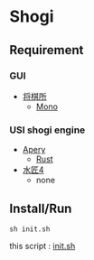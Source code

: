 # Shogi

## Requirement
### GUI
* [将棋所](http://shogidokoro.starfree.jp/)
  * [Mono](https://github.com/ghsable/dotfiles/blob/main/bin/apl/mono/README.md)

### USI shogi engine
* [Apery](https://github.com/HiraokaTakuya/apery_rust)
  * [Rust](https://github.com/ghsable/dotfiles/blob/main/bin/apl/rust/README.md)
* [水匠4](https://twitter.com/tayayan_ts/status/1416621532164497411)
  * none

## Install/Run

    sh init.sh

this script : [init.sh](https://github.com/ghsable/dotfiles/blob/main/bin/shogi/init.sh)
